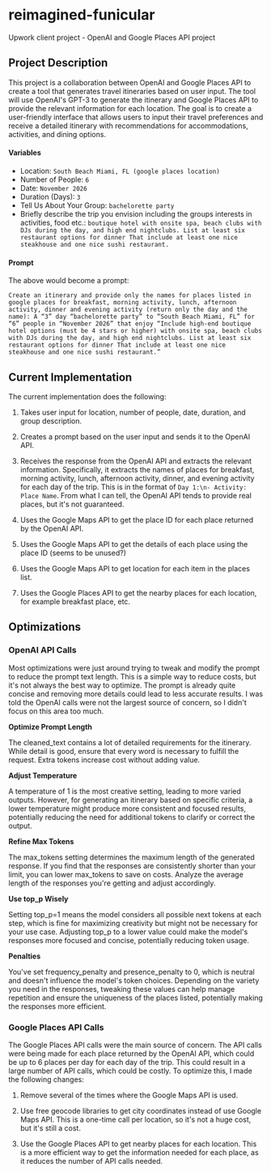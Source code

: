 # reimagined-funicular

Upwork client project - OpenAI and Google Places API project

## Project Description

This project is a collaboration between OpenAI and Google Places API to create a tool that generates travel itineraries based on user input. The tool will use OpenAI's GPT-3 to generate the itinerary and Google Places API to provide the relevant information for each location. The goal is to create a user-friendly interface that allows users to input their travel preferences and receive a detailed itinerary with recommendations for accommodations, activities, and dining options.

#### Variables

- Location: `South Beach Miami, FL (google places location)`
- Number of People: `6`
- Date: `November 2026`
- Duration (Days): `3`
- Tell Us About Your Group: `bachelorette party`
- Briefly describe the trip you envision including the groups interests in activities, food etc.: `boutique hotel with onsite spa, beach clubs with DJs during the day, and high end nightclubs. List at least six restaurant options for dinner That include at least one nice steakhouse and one nice sushi restaurant.`

#### Prompt

The above would become a prompt:

```
Create an itinerary and provide only the names for places listed in google places for breakfast, morning activity, lunch, afternoon activity, dinner and evening activity (return only the day and the name): A “3” day “bachelorette party” to “South Beach Miami, FL” for “6” people in “November 2026” that enjoy “Include high-end boutique hotel options (must be 4 stars or higher) with onsite spa, beach clubs with DJs during the day, and high end nightclubs. List at least six restaurant options for dinner That include at least one nice steakhouse and one nice sushi restaurant.”
```

## Current Implementation

The current implementation does the following:

1. Takes user input for location, number of people, date, duration, and group description.

2. Creates a prompt based on the user input and sends it to the OpenAI API.

3. Receives the response from the OpenAI API and extracts the relevant information. Specifically, it extracts the names of places for breakfast, morning activity, lunch, afternoon activity, dinner, and evening activity for each day of the trip. This is in the format of `Day 1:\n- Activity: Place Name`. From what I can tell, the OpenAI API tends to provide real places, but it's not guaranteed.

4. Uses the Google Maps API to get the place ID for each place returned by the OpenAI API.

5. Uses the Google Maps API to get the details of each place using the place ID (seems to be unused?)

6. Uses the Google Maps API to get location for each item in the places list.

7. Uses the Google Places API to get the nearby places for each location, for example breakfast place, etc.

## Optimizations

### OpenAI API Calls

Most optimizations were just around trying to tweak and modify the prompt to reduce the prompt text length. This is a simple way to reduce costs, but it's not always the best way to optimize. The prompt is already quite concise and removing more details could lead to less accurate results. I was told the OpenAI calls were not the largest source of concern, so I didn't focus on this area too much.

**Optimize Prompt Length**

The cleaned_text contains a lot of detailed requirements for the itinerary. While detail is good, ensure that every word is necessary to fulfill the request. Extra tokens increase cost without adding value.

**Adjust Temperature**

A temperature of 1 is the most creative setting, leading to more varied outputs. However, for generating an itinerary based on specific criteria, a lower temperature might produce more consistent and focused results, potentially reducing the need for additional tokens to clarify or correct the output.

**Refine Max Tokens**

The max_tokens setting determines the maximum length of the generated response. If you find that the responses are consistently shorter than your limit, you can lower max_tokens to save on costs. Analyze the average length of the responses you're getting and adjust accordingly.

**Use top_p Wisely**

Setting top_p=1 means the model considers all possible next tokens at each step, which is fine for maximizing creativity but might not be necessary for your use case. Adjusting top_p to a lower value could make the model's responses more focused and concise, potentially reducing token usage.

**Penalties**

You've set frequency_penalty and presence_penalty to 0, which is neutral and doesn't influence the model's token choices. Depending on the variety you need in the responses, tweaking these values can help manage repetition and ensure the uniqueness of the places listed, potentially making the responses more efficient.

### Google Places API Calls

The Google Places API calls were the main source of concern. The API calls were being made for each place returned by the OpenAI API, which could be up to 6 places per day for each day of the trip. This could result in a large number of API calls, which could be costly. To optimize this, I made the following changes:

1. Remove several of the times where the Google Maps API is used.

2. Use free geocode libraries to get city coordinates instead of use Google Maps API. This is a one-time call per location, so it's not a huge cost, but it's still a cost.

3. Use the Google Places API to get nearby places for each location. This is a more efficient way to get the information needed for each place, as it reduces the number of API calls needed.

